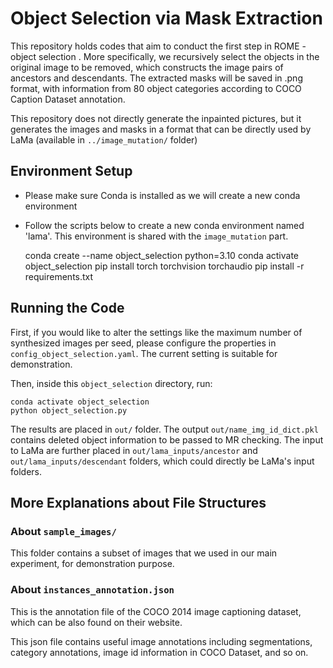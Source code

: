 # Object Selection via Mask Extraction

This repository holds codes that aim to conduct the first step in ROME -  object selection .
More specifically, we recursively select the objects in the
original image to be removed, which constructs the image
pairs of ancestors and descendants. 
The extracted masks will be saved in .png format, with information
from 80 object categories according to COCO Caption Dataset annotation. 

This repository does not directly generate the inpainted pictures, but
it generates the images and masks in a format that can be directly used by 
LaMa (available in `../image_mutation/` folder)

## Environment Setup
- Please make sure Conda is installed as we will create a new conda environment
- Follow the scripts below to create a new conda environment named 'lama'. This environment is shared with the `image_mutation` part.

    conda create --name object_selection python=3.10
    conda activate object_selection
    pip install torch torchvision torchaudio
    pip install -r requirements.txt

    <!-- if the above failed, try:
    conda env create -f conda_env.yml
    conda activate lama
    pip3 install torch torchvision --extra-index-url https://download.pytorch.org/whl/cu116
    pip install pytorch-lightning==1.2.9 termcolor pycocotools -->

## Running the Code
First, if you would like to alter the settings like the maximum number of synthesized images per seed, please configure the properties in `config_object_selection.yaml`. The current setting is suitable for demonstration.

Then, inside this `object_selection` directory, run:

    conda activate object_selection
    python object_selection.py

The results are placed in `out/` folder.
The output `out/name_img_id_dict.pkl` contains deleted object information to be passed to MR checking.
The input to LaMa are further placed in `out/lama_inputs/ancestor` and `out/lama_inputs/descendant` folders,
which could directly be LaMa's input folders.

## More Explanations about File Structures

### About `sample_images/`
This folder contains a subset of images that we used in our main experiment, for demonstration purpose.

### About `instances_annotation.json`
This is the annotation file of the COCO 2014 image captioning dataset, which can be also found on their website.

This json file contains useful image annotations including segmentations, category 
annotations, image id information in COCO Dataset, and so on.

